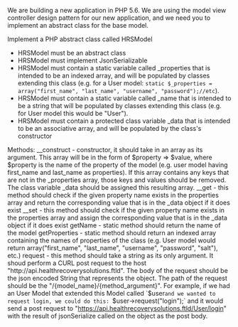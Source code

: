 We are building a new application in PHP 5.6. We are using the model view controller design pattern for our new application, and we need you to implement an abstract class for the base model.

Implement a PHP abstract class called HRSModel

* HRSModel must be an abstract class
* HRSModel must implement JsonSerializable
* HRSModel must contain a static variable called _properties that is intended to be an indexed array, and will be populated by classes extending this class (e.g. for a User model: `static $_properties = array("first_name", "last_name", "username", "password");//etc`).
* HRSModel must contain a static variable called _name that is intended to be a string that will be populated by classes extending this class (e.g. for User model this would be "User").
* HRSModel must contain a protected class variable _data that is intended to be an associative array, and will be populated by the class's constructor

Methods:
  __construct - constructor, it should take in an array as its argument. This array will be in the form of $property => $value, where $property is the name of the property of the model (e.g. user model having first_name and last_name as properties). If this array contains any keys that are not in the _properties array, those keys and values should be removed. The class variable _data should be assigned this resulting array.
  __get - this method should check if the given property name exists in the properties array and return the corresponding value that is in the _data object if it does exist
  __set - this method should check if the given property name exists in the properties array and assign the corresponding value that is in the _data object if it does exist
  getName - static method should return the name of the model
  getProperties - static method should return an indexed array containing the names of properties of the class (e.g. User model would return array("first_name", "last_name", "username", "password", "salt"), etc.)
  request - this method should take a string as its only argument. It shoud perform a CURL post request to the host "http://api.healthrecoverysolutions.ftld". The body of the request should be the json encoded String that represents the object. The path of the request should be the "/{model_name}/{method_argument}". For example, if we had an User Model that extended this Model called `$user` and we wanted to request login, we could do this:  `$user->request("login");` and it would send a post request to "https://api.healthrecoverysolutions.ftld/User/login" with the result of jsonSerialize called on the object as the post body.

